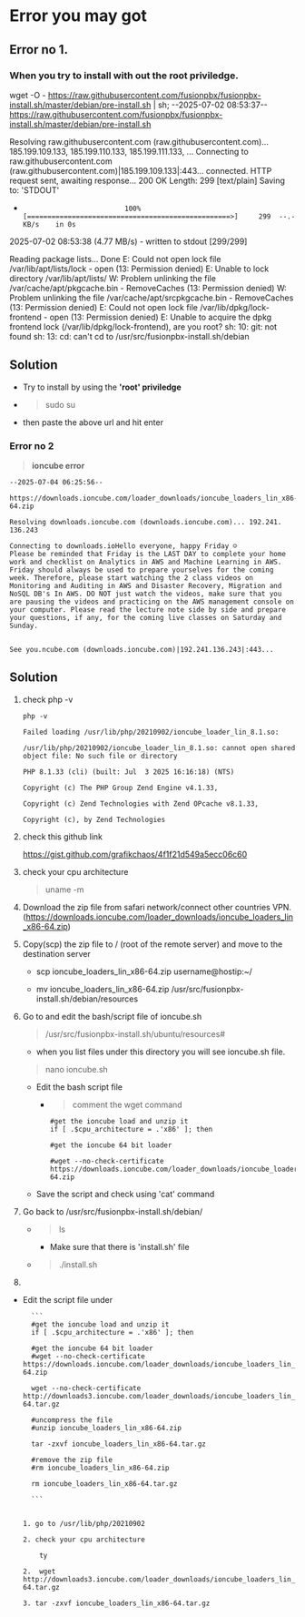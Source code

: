 # Error you may got

## Error no 1. 

### When you try to install with out the root priviledge. 

 wget -O - https://raw.githubusercontent.com/fusionpbx/fusionpbx-install.sh/master/debian/pre-install.sh | sh;
--2025-07-02 08:53:37--  https://raw.githubusercontent.com/fusionpbx/fusionpbx-install.sh/master/debian/pre-install.sh



Resolving raw.githubusercontent.com (raw.githubusercontent.com)... 185.199.109.133, 185.199.110.133, 185.199.111.133, ...
Connecting to raw.githubusercontent.com (raw.githubusercontent.com)|185.199.109.133|:443... connected.
HTTP request sent, awaiting response... 200 OK
Length: 299 [text/plain]
Saving to: 'STDOUT'

-                              100%[==================================================>]     299  --.-KB/s    in 0s      

2025-07-02 08:53:38 (4.77 MB/s) - written to stdout [299/299]

Reading package lists... Done
E: Could not open lock file /var/lib/apt/lists/lock - open (13: Permission denied)
E: Unable to lock directory /var/lib/apt/lists/
W: Problem unlinking the file /var/cache/apt/pkgcache.bin - RemoveCaches (13: Permission denied)
W: Problem unlinking the file /var/cache/apt/srcpkgcache.bin - RemoveCaches (13: Permission denied)
E: Could not open lock file /var/lib/dpkg/lock-frontend - open (13: Permission denied)
E: Unable to acquire the dpkg frontend lock (/var/lib/dpkg/lock-frontend), are you root?
sh: 10: git: not found
sh: 13: cd: can't cd to /usr/src/fusionpbx-install.sh/debian


## Solution
- Try to install by using the **'root' priviledge**
- > sudo su
- then paste the above url and hit enter

### Error no 2

> **ioncube error**

```
--2025-07-04 06:25:56--  

https://downloads.ioncube.com/loader_downloads/ioncube_loaders_lin_x86-64.zip

Resolving downloads.ioncube.com (downloads.ioncube.com)... 192.241.
136.243

Connecting to downloads.ioHello everyone, happy Friday ☺  
Please be reminded that Friday is the LAST DAY to complete your home work and checklist on Analytics in AWS and Machine Learning in AWS. Friday should always be used to prepare yourselves for the coming week. Therefore, please start watching the 2 class videos on Monitoring and Auditing in AWS and Disaster Recovery, Migration and NoSQL DB's In AWS. DO NOT just watch the videos, make sure that you are pausing the videos and practicing on the AWS management console on your computer. Please read the lecture note side by side and prepare your questions, if any, for the coming live classes on Saturday and Sunday.


See you.ncube.com (downloads.ioncube.com)|192.241.136.243|:443...

```

## Solution

1. check php -v

    ```
    php -v

    Failed loading /usr/lib/php/20210902/ioncube_loader_lin_8.1.so:
            
    /usr/lib/php/20210902/ioncube_loader_lin_8.1.so: cannot open shared object file: No such file or directory

    PHP 8.1.33 (cli) (built: Jul  3 2025 16:16:18) (NTS)

    Copyright (c) The PHP Group Zend Engine v4.1.33, 

    Copyright (c) Zend Technologies with Zend OPcache v8.1.33,

    Copyright (c), by Zend Technologies

    ```

2. check this github link

    https://gist.github.com/grafikchaos/4f1f21d549a5ecc06c60

3. check your cpu architecture

    > uname -m

4. Download the zip file from safari network/connect other countries VPN. (https://downloads.ioncube.com/loader_downloads/ioncube_loaders_lin_x86-64.zip)

5. Copy(scp) the zip file to / (root of the remote server) and move to the destination server

    - scp ioncube_loaders_lin_x86-64.zip username@hostip:~/

    - mv ioncube_loaders_lin_x86-64.zip /usr/src/fusionpbx-install.sh/debian/resources

5. Go to and edit the bash/script file of ioncube.sh

    > /usr/src/fusionpbx-install.sh/ubuntu/resources#
    - when you list files under this directory you will see ioncube.sh file.
    > nano ioncube.sh

    - Edit the bash script file
        - > comment the wget command

            ```
            #get the ioncube load and unzip it
            if [ .$cpu_architecture = .'x86' ]; then
        
            #get the ioncube 64 bit loader

            #wget --no-check-certificate https://downloads.ioncube.com/loader_downloads/ioncube_loaders_lin_x86-64.zip

            ```
    - Save the script and check using 'cat' command

6. Go back to /usr/src/fusionpbx-install.sh/debian/

    - > ls

        - Make sure that there is 'install.sh' file

    - > ./install.sh

7. 


- Edit the script file under

        ```
        #get the ioncube load and unzip it
        if [ .$cpu_architecture = .'x86' ]; then

        #get the ioncube 64 bit loader
        #wget --no-check-certificate https://downloads.ioncube.com/loader_downloads/ioncube_loaders_lin_x86-64.zip

        wget --no-check-certificate http://downloads3.ioncube.com/loader_downloads/ioncube_loaders_lin_x86-64.tar.gz

        #uncompress the file
        #unzip ioncube_loaders_lin_x86-64.zip

        tar -zxvf ioncube_loaders_lin_x86-64.tar.gz

        #remove the zip file
        #rm ioncube_loaders_lin_x86-64.zip

        rm ioncube_loaders_lin_x86-64.tar.gz

        ```

    ```

    1. go to /usr/lib/php/20210902

    2. check your cpu architecture

        ty

    2.  wget http://downloads3.ioncube.com/loader_downloads/ioncube_loaders_lin_x86-64.tar.gz

    3. tar -zxvf ioncube_loaders_lin_x86-64.tar.gz

    ```
